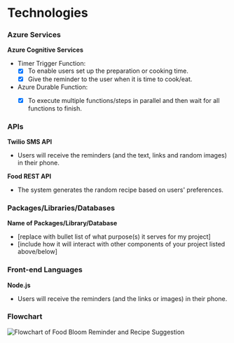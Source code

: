 # Technologies

### Azure Services

**Azure Cognitive Services**
- Timer Trigger Function: 
  - [x] To enable users set up the preparation or cooking time.
  - [x] Give the reminder to the user when it is time to cook/eat. 
- Azure Durable Function: 
  - [x] To execute multiple functions/steps in parallel and then wait for all functions to finish.


### APIs

**Twilio SMS API**
- Users will receive the reminders (and the text, links and random images) in their phone.

**Food REST API**
- The system generates the random recipe based on users' preferences.

### Packages/Libraries/Databases

**Name of Packages/Library/Database**
- [replace with bullet list of what purpose(s) it serves for my project]
- [include how it will interact with other components of your project listed above/below]

### Front-end Languages

**Node.js**
- Users will receive the reminders (and the links or images) in their phone.

### Flowchart

![Flowchart of Food Bloom Reminder and Recipe Suggestion](https://drive.google.com/uc?export=view&id=1rEdqpitnFasP3sHtITwuaOo_9LoVfuTM)
